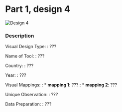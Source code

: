 
# Part 1, design 4

![Design 4](pathtofigure.png)

### Description

Visual Design Type: 
: ???

Name of Tool: 
: ???

Country: 
: ???

Year: 
: ???

Visual Mappings:
:   * **mapping 1**: ???
:   * **mapping 2**: ???

Unique Observation: 
: ???
  
Data Preparation:
: ???

